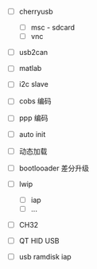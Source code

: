 * [ ] cherryusb
  * [ ] msc - sdcard
  * [ ] vnc
* [ ] usb2can
* [ ] matlab
* [ ] i2c slave
* [ ] cobs 编码
* [ ] ppp 编码
* [ ] auto init
* [ ] 动态加载
* [ ] bootlooader 差分升级
* [ ] lwip
  * [ ] iap
  * [ ] ...
* [ ] CH32
* [ ] QT HID USB
* [ ] usb ramdisk iap

